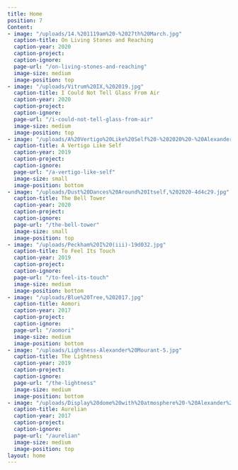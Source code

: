 ```yaml
---
title: Home
position: 7
Content:
- image: "/uploads/14.%201119am%20-%2027th%20March.jpg"
  caption-title: On Living Stones and Reaching
  caption-year: 2020
  caption-project: 
  caption-ignore: 
  page-url: "/on-living-stones-and-reaching"
  image-size: medium
  image-position: top
- image: "/uploads/Vitrum%20IX,%202019.jpg"
  caption-title: I Could Not Tell Glass From Air
  caption-year: 2020
  caption-project: 
  caption-ignore: 
  page-url: "/i-could-not-tell-glass-from-air"
  image-size: medium
  image-position: top
- image: "/uploads/A%20Vertigo%20Like%20Self%20-%202020%20-%20Alexander%20Mourant.png"
  caption-title: A Vertigo Like Self
  caption-year: 2019
  caption-project: 
  caption-ignore: 
  page-url: "/a-vertigo-like-self"
  image-size: small
  image-position: bottom
- image: "/uploads/Dust%20Dances%20Around%20Itself,%202020-4d4c29.jpg"
  caption-title: The Bell Tower
  caption-year: 2020
  caption-project: 
  caption-ignore: 
  page-url: "/the-bell-tower"
  image-size: small
  image-position: top
- image: "/uploads/Peckham%20I%20(iii)-19d032.jpg"
  caption-title: To Feel Its Touch
  caption-year: 2019
  caption-project: 
  caption-ignore: 
  page-url: "/to-feel-its-touch"
  image-size: medium
  image-position: bottom
- image: "/uploads/Blue%20Tree,%202017.jpg"
  caption-title: Aomori
  caption-year: 2017
  caption-project: 
  caption-ignore: 
  page-url: "/aomori"
  image-size: medium
  image-position: bottom
- image: "/uploads/Lightness-Alexander%20Mourant-5.jpg"
  caption-title: The Lightness
  caption-year: 2019
  caption-project: 
  caption-ignore: 
  page-url: "/the-lightness"
  image-size: medium
  image-position: bottom
- image: "/uploads/Display%20dome%20with%20atmosphere%20-%20Alexander%20Mourant.jpg"
  caption-title: Aurelian
  caption-year: 2017
  caption-project: 
  caption-ignore: 
  page-url: "/aurelian"
  image-size: medium
  image-position: top
layout: home
---
```


